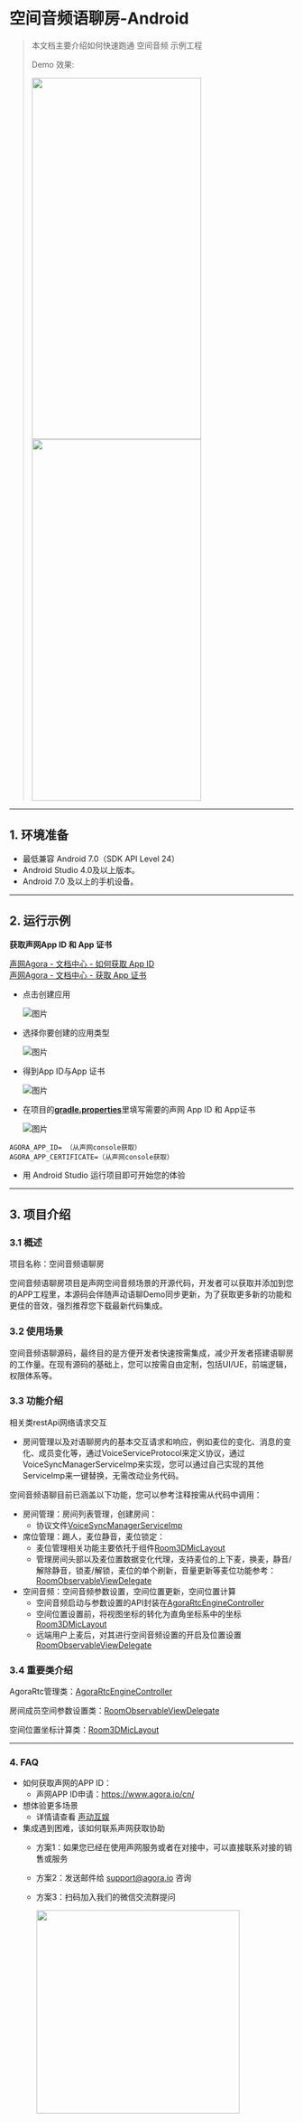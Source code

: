 # 空间音频语聊房-Android

> 本文档主要介绍如何快速跑通 空间音频 示例工程
> 
> Demo 效果:
> 
> <img src="https://accktvpic.oss-cn-beijing.aliyuncs.com/pic/github_readme/ent-full/spatialAudioVoiceRoom_1.png" width="300" height="640"><img src="https://accktvpic.oss-cn-beijing.aliyuncs.com/pic/github_readme/ent-full/spatialAudioVoiceRoom_2.png" width="300" height="640">
---

## 1. 环境准备

- 最低兼容 Android 7.0（SDK API Level 24）
- Android Studio 4.0及以上版本。
- Android 7.0 及以上的手机设备。

---

## 2. 运行示例

**获取声网App ID 和 App 证书**

  [声网Agora - 文档中心 - 如何获取 App ID](https://docs.agora.io/cn/Agora%20Platform/get_appid_token?platform=All%20Platforms#%E8%8E%B7%E5%8F%96-app-id)  
  [声网Agora - 文档中心 - 获取 App 证书](https://docs.agora.io/cn/Agora%20Platform/get_appid_token?platform=All%20Platforms#%E8%8E%B7%E5%8F%96-app-%E8%AF%81%E4%B9%A6)

- 点击创建应用

  ![图片](https://accktvpic.oss-cn-beijing.aliyuncs.com/pic/github_readme/create_app_1.jpg)

- 选择你要创建的应用类型

  ![图片](https://accktvpic.oss-cn-beijing.aliyuncs.com/pic/github_readme/create_app_2.jpg)

- 得到App ID与App 证书

  ![图片](https://accktvpic.oss-cn-beijing.aliyuncs.com/pic/github_readme/get_app_id.jpg)

- 在项目的[**gradle.properties**](../../gradle.properties)里填写需要的声网 App ID 和 App证书

  ![图片](https://accktvpic.oss-cn-beijing.aliyuncs.com/pic/github_readme/config_app_id_android.jpg)

``` 
AGORA_APP_ID= （从声网console获取）
AGORA_APP_CERTIFICATE=（从声网console获取）
```

- 用 Android Studio 运行项目即可开始您的体验

---

## 3. 项目介绍

### 3.1 概述

项目名称：空间音频语聊房  

空间音频语聊房项目是声网空间音频场景的开源代码，开发者可以获取并添加到您的APP工程里，本源码会伴随声动语聊Demo同步更新，为了获取更多新的功能和更佳的音效，强烈推荐您下载最新代码集成。

### 3.2 使用场景

空间音频语聊源码，最终目的是方便开发者快速按需集成，减少开发者搭建语聊房的工作量。在现有源码的基础上，您可以按需自由定制，包括UI/UE，前端逻辑，权限体系等。

### 3.3 功能介绍

相关类restApi网络请求交互
- 房间管理以及对语聊房内的基本交互请求和响应，例如麦位的变化、消息的变化、成员变化等，通过VoiceServiceProtocol来定义协议，通过VoiceSyncManagerServiceImp来实现，您可以通过自己实现的其他ServiceImp来一键替换，无需改动业务代码。

空间音频语聊目前已涵盖以下功能，您可以参考注释按需从代码中调用：

- 房间管理：房间列表管理，创建房间：
  - 协议文件[VoiceSyncManagerServiceImp](src/main/java/io/agora/scene/voice/spatial/service/VoiceSyncManagerServiceImp.kt)
- 席位管理：踢人，麦位静音，麦位锁定：
  - 麦位管理相关功能主要依托于组件[Room3DMicLayout](src/main/java/io/agora/scene/voice/spatial/ui/widget/mic/Room3DMicLayout.kt)
  - 管理房间头部以及麦位置数据变化代理，支持麦位的上下麦，换麦，静音/解除静音，锁麦/解锁，麦位的单个刷新，音量更新等麦位功能参考：[RoomObservableViewDelegate](src/main/java/io/agora/scene/voice/spatial/ui/RoomObservableViewDelegate.kt)
- 空间音频：空间音频参数设置，空间位置更新，空间位置计算
  - 空间音频启动与参数设置的API封装在[AgoraRtcEngineController](src/main/java/io/agora/scene/voice/spatial/service/VoiceSyncManagerServiceImp.kt)
  - 空间位置设置前，将视图坐标的转化为直角坐标系中的坐标[Room3DMicLayout](src/main/java/io/agora/scene/voice/spatial/ui/widget/mic/Room3DMicLayout.kt)
  - 远端用户上麦后，对其进行空间音频设置的开启及位置设置[RoomObservableViewDelegate](src/main/java/io/agora/scene/voice/spatial/ui/RoomObservableViewDelegate.kt)

### 3.4 重要类介绍

AgoraRtc管理类：[AgoraRtcEngineController](src/main/java/io/agora/scene/voice/spatial/service/VoiceSyncManagerServiceImp.kt)  

房间成员空间参数设置类：[RoomObservableViewDelegate](src/main/java/io/agora/scene/voice/spatial/ui/RoomObservableViewDelegate.kt)  

空间位置坐标计算类：[Room3DMicLayout](src/main/java/io/agora/scene/voice/spatial/ui/widget/mic/Room3DMicLayout.kt)  

---

### 4. FAQ
- 如何获取声网的APP ID：
  - 声网APP ID申请：https://www.agora.io/cn/
- 想体验更多场景
  - 详情请查看 [声动互娱](../../../README.md)
- 集成遇到困难，该如何联系声网获取协助
  - 方案1：如果您已经在使用声网服务或者在对接中，可以直接联系对接的销售或服务
  - 方案2：发送邮件给 [support@agora.io](mailto:support@agora.io) 咨询
  - 方案3：扫码加入我们的微信交流群提问

     <img src="https://download.agora.io/demo/release/SDHY_QA.jpg" width="360" height="360">

